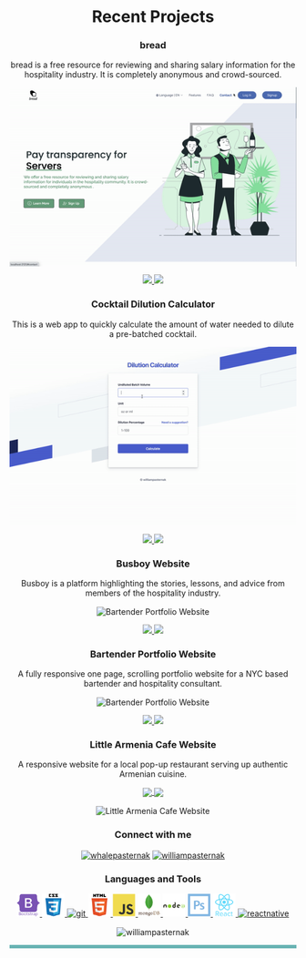 <h1 align="center"> Recent Projects</h1>
<table bordercolor="#66b2b2">
    
  <!-- bread -->
  <h3 align="center">bread</h3>
  <p align ='center'> bread is a free resource for reviewing and sharing salary information for the hospitality industry. It is completely anonymous and crowd-sourced. </p>

<!-- Gif Site Demo -->
  <p align = 'center'><img align="center" src="https://github.com/WilliamPasternak/bread/blob/main/bread.gif" alt="bread project website"></p>

<!-- Icons -->
  <p align = 'center'>
  <a href="https://github.com/WilliamPasternak/bread" target="_blank">
    <img src="https://img.shields.io/static/v1?label=|&message=REPO&color=23555f&style=plastic&logo=github&logo-color=white"/>
  </a>  
  
 
  <a href="http://www.86bread.com" target="_blank">
    <img src="https://img.shields.io/static/v1?label=|&message=WEBSITE&color=cdf998&style=plastic&logo=wordpress&logo-color=white"/>
  </a>

  </p>
   
   <!-- Cocktail Dilution Calculator --> 
   <h3 align="center">Cocktail Dilution Calculator </h3>
  <p align ='center'> This is a web app to quickly calculate the amount of water needed to dilute a pre-batched cocktail.</p>

<!-- Gif Site Demo -->
  <p align = 'center'><img align="center" src="https://github.com/WilliamPasternak/Dilution-Calculator/blob/main/Dilution.gif" alt="Cocktail Dilution web application"></p>
  
<!-- Icons -->
  <p align = 'center'>
  <a href="https://github.com/WilliamPasternak/Dilution-Calculator" target="_blank">
    <img src="https://img.shields.io/static/v1?label=|&message=REPO&color=23555f&style=plastic&logo=github&logo-color=white"/>
  </a>  
  <a href="https://dilution-calculator.netlify.app/" target="_blank">
    <img src="https://img.shields.io/static/v1?label=|&message=WEBSITE&color=cdf998&style=plastic&logo=wordpress&logo-color=white"/>
  </a>
  </p>

<!-- busboy --> 
   <h3 align="center">Busboy Website</h3>
  <p align ='center'> Busboy is a platform highlighting the stories, lessons, and advice from members of the hospitality industry.  </p>

<!-- Gif Site Demo -->
  <p align = 'center'><img align="center" width = '600' height = '375'  src="https://github.com/WilliamPasternak/busboy/blob/main/busyboy.gif" alt="Bartender Portfolio Website"></p>

<!-- Icons -->
  <p align = 'center'>
  <a href="https://github.com/WilliamPasternak/busboy" target="_blank">
    <img src="https://img.shields.io/static/v1?label=|&message=REPO&color=23555f&style=plastic&logo=github&logo-color=white"/>
  </a>  
  <a href="https://busboy.co/" target="_blank">
    <img src="https://img.shields.io/static/v1?label=|&message=WEBSITE&color=cdf998&style=plastic&logo=wordpress&logo-color=white"/>
  </a>
  </p>

  <!-- Bartender Portfolio --> 
   <h3 align="center">Bartender Portfolio Website</h3>
  <p align ='center'> A fully responsive one page, scrolling portfolio website for a NYC based bartender and hospitality consultant.</p>
   
<!-- Gif Site Demo -->
  <p align = 'center'><img align="center" src="https://github.com/WilliamPasternak/Bartender-Portfolio/blob/main/Bartender-Portfolio.gif" alt="Bartender Portfolio Website"></p>
  
  <!-- Icons -->
  <p align = 'center'>
  <a href="https://github.com/WilliamPasternak/bartender-portfolio" target="_blank">
    <img src="https://img.shields.io/static/v1?label=|&message=REPO&color=23555f&style=plastic&logo=github&logo-color=white"/>
  </a>  
  <a href="https://bartendingportfolio.netlify.app/" target="_blank">
    <img src="https://img.shields.io/static/v1?label=|&message=WEBSITE&color=cdf998&style=plastic&logo=wordpress&logo-color=white"/>
  </a>
  </p>
 
  
  <!-- Little Armenia  -->
  <h3 align="center">Little Armenia Cafe Website</h3>
    <p align ='center'> A responsive website for a local pop-up restaurant serving up authentic Armenian cuisine.</p>
 
  <!-- Icons -->
  <p align = 'center'>
  <a href="https://github.com/WilliamPasternak/Little-Armenia-Cafe" target="_blank">
    <img align ='center' src="https://img.shields.io/static/v1?label=|&message=REPO&color=23555f&style=plastic&logo=github&logo-color=white"/>
  </a>  
  <a href="https://littlearmeniacafe.com" target="_blank">
    <img align = 'center' src="https://img.shields.io/static/v1?label=|&message=WEBSITE&color=cdf998&style=plastic&logo=wordpress&logo-color=white"/>
  </a>
  </p>
 <!-- Gif Site Demo -->
  <p align ='center'>
    <img align="center" src="https://github.com/WilliamPasternak/Little-Armenia-Cafe/blob/main/Little%20Armenia%20Cafe/LittleArmeniaCafecom_Site_Overview.gif" alt="Little Armenia Cafe Website" /></p>


<!-- Connect -->
  <h3 align="center">Connect with me</h3>
  
<p align="center">
<a href="https://twitter.com/whalepasternak" target="blank"><img align="center" src="https://raw.githubusercontent.com/rahuldkjain/github-profile-readme-generator/master/src/images/icons/Social/twitter.svg" alt="whalepasternak" height="30" width="40" /></a>
<a href="https://linkedin.com/in/williampasternak" target="blank"><img align="center" src="https://raw.githubusercontent.com/rahuldkjain/github-profile-readme-generator/master/src/images/icons/Social/linked-in-alt.svg" alt="williampasternak" height="30" width="40" /></a>
</p>

<h3 align="center">Languages and Tools</h3>
<p align="center"> <a href="https://getbootstrap.com" target="_blank" rel="noreferrer"> <img src="https://raw.githubusercontent.com/devicons/devicon/master/icons/bootstrap/bootstrap-plain-wordmark.svg" alt="bootstrap" width="40" height="40"/> </a> <a href="https://www.w3schools.com/css/" target="_blank" rel="noreferrer"> <img src="https://raw.githubusercontent.com/devicons/devicon/master/icons/css3/css3-original-wordmark.svg" alt="css3" width="40" height="40"/> </a> <a href="https://git-scm.com/" target="_blank" rel="noreferrer"> <img src="https://www.vectorlogo.zone/logos/git-scm/git-scm-icon.svg" alt="git" width="40" height="40"/> </a> <a href="https://www.w3.org/html/" target="_blank" rel="noreferrer"> <img src="https://raw.githubusercontent.com/devicons/devicon/master/icons/html5/html5-original-wordmark.svg" alt="html5" width="40" height="40"/> </a> <a href="https://developer.mozilla.org/en-US/docs/Web/JavaScript" target="_blank" rel="noreferrer"> <img src="https://raw.githubusercontent.com/devicons/devicon/master/icons/javascript/javascript-original.svg" alt="javascript" width="40" height="40"/> </a> <a href="https://www.mongodb.com/" target="_blank" rel="noreferrer"> <img src="https://raw.githubusercontent.com/devicons/devicon/master/icons/mongodb/mongodb-original-wordmark.svg" alt="mongodb" width="40" height="40"/> </a> <a href="https://nodejs.org" target="_blank" rel="noreferrer"> <img src="https://raw.githubusercontent.com/devicons/devicon/master/icons/nodejs/nodejs-original-wordmark.svg" alt="nodejs" width="40" height="40"/> </a> <a href="https://www.photoshop.com/en" target="_blank" rel="noreferrer"> <img src="https://raw.githubusercontent.com/devicons/devicon/master/icons/photoshop/photoshop-line.svg" alt="photoshop" width="40" height="40"/> </a> <a href="https://reactjs.org/" target="_blank" rel="noreferrer"> <img src="https://raw.githubusercontent.com/devicons/devicon/master/icons/react/react-original-wordmark.svg" alt="react" width="40" height="40"/> </a> <a href="https://reactnative.dev/" target="_blank" rel="noreferrer"> <img src="https://reactnative.dev/img/header_logo.svg" alt="reactnative" width="40" height="40"/> </a> </p>

<p align = 'center'>
<img align="center" src="https://github-readme-streak-stats.herokuapp.com/?user=williampasternak&" alt="williampasternak">
</p>
